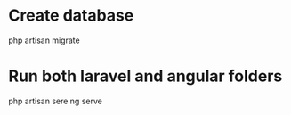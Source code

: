 # Create database
php artisan migrate

# Run both laravel and angular folders
php artisan sere
ng serve
